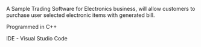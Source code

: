 A Sample Trading Software for Electronics business, will allow customers to purchase user selected electronic items with generated bill.


Programmed in C++


IDE - Visual Studio Code
